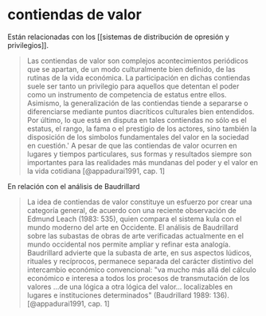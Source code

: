 # contiendas de valor
Están relacionadas con los [[sistemas de distribución de opresión y privilegios]].

>Las contiendas de valor son complejos acontecimientos periódicos que se apartan, de un modo culturalmente bien definido, de las rutinas de la vida económica. La participación en dichas contiendas suele ser tanto un privilegio para aquellos que detentan el poder como un instrumento de competencia de estatus entre ellos. Asimismo, la generalización de las contiendas tiende a separarse o diferenciarse mediante puntos diacríticos culturales bien entendidos. Por último, lo que está en disputa en tales contiendas no sólo es el estatus, el rango, la fama o el prestigio de los actores, sino también la disposición de los simbolos fundamentales del valor en la sociedad en cuestión.' A pesar de que las contiendas de valor ocurren en lugares y tiempos particulares, sus formas y resultados siempre son importantes para las realidades más mundanas del poder y el valor en la vida cotidiana [@appadurai1991, cap. 1]

En relación con el análisis de Baudrillard

>La idea de contiendas de valor constituye un esfuerzo por crear una categoría general, de acuerdo con una reciente observación de Edmund Leach (1983: 535), quien compara el sistema kula con el mundo moderno del arte en Occidente. El análisis de Baudrillard sobre las subastas de obras de arte verificadas actualmente en el mundo occidental nos permite ampliar y refinar esta analogía. Baudrillard advierte que la subasta de arte, en sus aspectos lúdicos, rituales y recíprocos, permanece separada del carácter distintivo del intercambio económico convencional: "va mucho más allá del cálculo económico e interesa a todos los procesos de transmutación de los valores ...de una lógica a otra lógica del valor... localizables en lugares e instituciones determinados" (Baudrillard 1989: 136). [@appadurai1991, cap. 1]